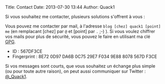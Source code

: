 Title: Contact
Date: 2013-07-30 13:44
Author: Quack1

Si vous souhaitez me contacter, plusieurs solutions s'offrent à vous : 

Vous pouvez me contacter par mail, à l'adresse `blog [chez] quack1 [point] me` (en remplacant [chez] par `@` et [point] par `.` ;-) ). Si vous voulez chiffrer vos mails pour plus de sécurité, vous pouvez le faire en utilisant ma clé [GPG](https://fr.wikipedia.org/pgp).

- ID : 567DF3CE
- Fingerprint : 8E72 0D97 DA6B 0C75 29E7  F034 9E88 8078 567D F3CE

Si vos messages sont courts, que vous souhaitez un échange plus simple (ou pour toute autre raison), on peut aussi communiquer sur Twitter : [@_Quack1](https://twitter.com/_Quack1).